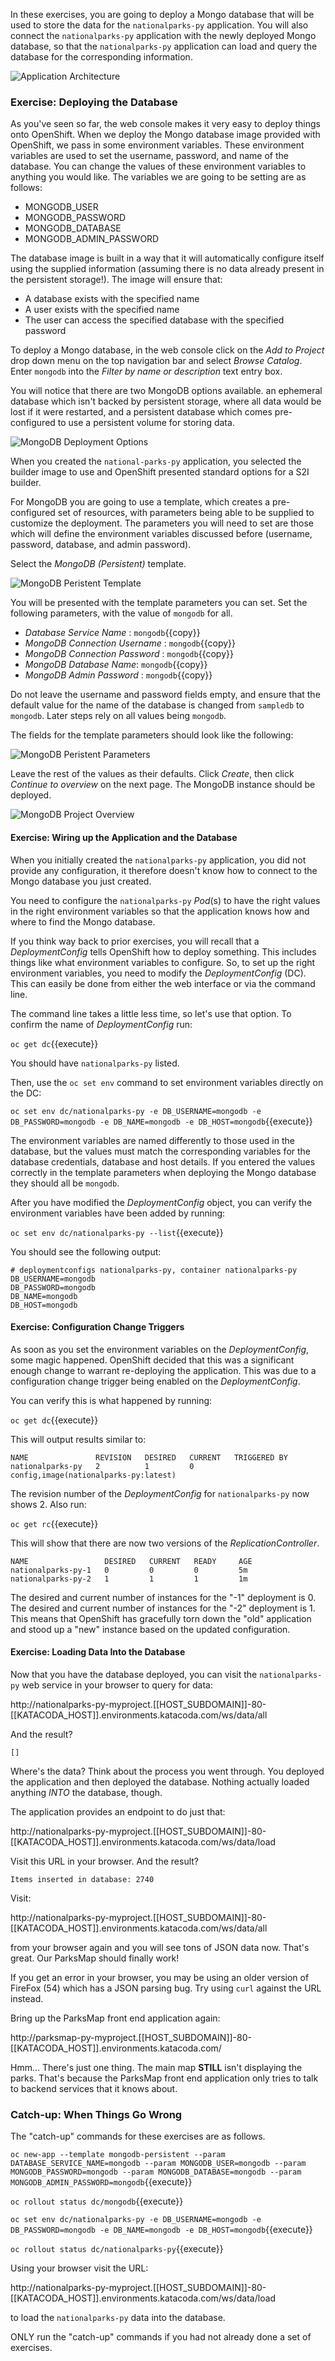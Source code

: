 In these exercises, you are going to deploy a Mongo database that will be used to store the data for the `nationalparks-py` application. You will also connect the `nationalparks-py` application with the newly deployed Mongo database, so that the `nationalparks-py` application can load and query the database for the corresponding information.

![Application Architecture](../../assets/workshops/training-workshop/08-application-architecture-stage-4.png)

### Exercise: Deploying the Database

As you've seen so far, the web console makes it very easy to deploy things onto
OpenShift. When we deploy the Mongo database image provided with OpenShift, we pass in some environment variables.
These environment variables are used to set the username, password, and name of
the database.  You can change the
values of these environment variables to anything you would like.  The variables
we are going to be setting are as follows:

- MONGODB_USER
- MONGODB_PASSWORD
- MONGODB_DATABASE
- MONGODB_ADMIN_PASSWORD

The database image is built in a way that it will automatically configure itself
using the supplied information (assuming there is no data already present in the
persistent storage!). The image will ensure that:

- A database exists with the specified name
- A user exists with the specified name
- The user can access the specified database with the specified password

To deploy a Mongo database, in the web console click on the _Add to
Project_ drop down menu on the top navigation bar and select _Browse Catalog_. Enter ``mongodb`` into the _Filter by name or description_ text entry box.

You will notice that there are two MongoDB options available. an ephemeral database which isn't backed by persistent storage, where all data would be lost if it were restarted, and a persistent database which comes pre-configured to use a persistent volume for storing data.

![MongoDB Deployment Options](../../assets/workshops/training-workshop/08-mongodb-service-catalog.png)

When you created the ``national-parks-py`` application, you selected the
builder image to use and OpenShift presented standard options for a S2I builder.

For MongoDB you are going to use a template, which creates a pre-configured set of resources, with parameters being able to be supplied to customize the deployment. The parameters you will need to set are those which will define the environment variables discussed before (username, password, database, and
admin password).

Select the _MongoDB (Persistent)_ template.

![MongoDB Peristent Template](../../assets/workshops/training-workshop/08-mongodb-persistent-template.png)

You will be presented with the template parameters you can set. Set the following parameters, with the value of ``mongodb`` for all.

* _Database Service Name_ : ``mongodb``{{copy}}
* _MongoDB Connection Username_ : ``mongodb``{{copy}}
* _MongoDB Connection Password_ : ``mongodb``{{copy}}
* _MongoDB Database Name_: ``mongodb``{{copy}}
* _MongoDB Admin Password_ : ``mongodb``{{copy}}

Do not leave the username and password fields empty, and ensure that the default value for the name of the database is changed from ``sampledb`` to ``mongodb``. Later steps rely on all values being ``mongodb``.

The fields for the template parameters should look like the following:

![MongoDB Peristent Parameters](../../assets/workshops/training-workshop/08-mongodb-template-options.png)

Leave the rest of the values as their defaults. Click
_Create_, then click _Continue to overview_ on the next page. The MongoDB instance should be deployed.

![MongoDB Project Overview](../../assets/workshops/training-workshop/08-mongodb-project-overview.png)

#### Exercise: Wiring up the Application and the Database

When you initially created the `nationalparks-py` application, you did not provide any configuration, it therefore doesn't know how to connect to the Mongo database you just created.

You need to configure the `nationalparks-py` *Pod*(s) to have the right values in
the right environment variables so that the application knows how and where to
find the Mongo database.

If you think way back to prior exercises, you will recall that a
_DeploymentConfig_ tells OpenShift how to deploy something. This includes
things like what environment variables to configure. So, to set up the right
environment variables, you need to modify the _DeploymentConfig_
(DC). This can easily be done from either the web interface or via the command
line.

The command line takes a little less time, so let's use that option. To confirm the name of _DeploymentConfig_ run:

``oc get dc``{{execute}}

You should have ``nationalparks-py`` listed.

Then, use the `oc set env` command to set environment variables directly on the DC:

``oc set env dc/nationalparks-py -e DB_USERNAME=mongodb -e DB_PASSWORD=mongodb -e DB_NAME=mongodb -e DB_HOST=mongodb``{{execute}}

The environment variables are named differently to those used in the database, but the values must match the corresponding variables for the database credentials, database and host details. If you entered the values correctly in the template parameters when deploying the Mongo database they should all be ``mongodb``.

After you have modified the *DeploymentConfig* object, you can verify the
environment variables have been added by running:

``oc set env dc/nationalparks-py --list``{{execute}}

You should see the following output:

```
# deploymentconfigs nationalparks-py, container nationalparks-py
DB_USERNAME=mongodb
DB_PASSWORD=mongodb
DB_NAME=mongodb
DB_HOST=mongodb
```

#### Exercise: Configuration Change Triggers

As soon as you set the environment variables on the _DeploymentConfig_, some
magic happened. OpenShift decided that this was a significant enough change to
warrant re-deploying the application. This was due to a configuration change trigger being enabled on the _DeploymentConfig_.

You can verify this is what happened by running:

``oc get dc``{{execute}}

This will output results similar to:

```
NAME               REVISION   DESIRED   CURRENT   TRIGGERED BY
nationalparks-py   2          1         0         config,image(nationalparks-py:latest)
```

The revision number of the *DeploymentConfig* for ``nationalparks-py`` now shows 2. Also run:

``oc get rc``{{execute}}

This will show that there are now two versions of the _ReplicationController_.

```
NAME                 DESIRED   CURRENT   READY     AGE
nationalparks-py-1   0         0         0         5m
nationalparks-py-2   1         1         1         1m
```

The desired and current number of instances for the "-1" deployment
is 0. The desired and current number of instances for the "-2" deployment is 1.
This means that OpenShift has gracefully torn down the "old" application and
stood up a "new" instance based on the updated configuration.

#### Exercise: Loading Data Into the Database

Now that you have the database deployed, you can visit the `nationalparks-py` web
service in your browser to query for data:

http://nationalparks-py-myproject.[[HOST_SUBDOMAIN]]-80-[[KATACODA_HOST]].environments.katacoda.com/ws/data/all

And the result?

```
[]
```

Where's the data? Think about the process you went through. You deployed the
application and then deployed the database. Nothing actually loaded anything
*INTO* the database, though.

The application provides an endpoint to do just that:

http://nationalparks-py-myproject.[[HOST_SUBDOMAIN]]-80-[[KATACODA_HOST]].environments.katacoda.com/ws/data/load

Visit this URL in your browser. And the result?

```
Items inserted in database: 2740
```

Visit:

http://nationalparks-py-myproject.[[HOST_SUBDOMAIN]]-80-[[KATACODA_HOST]].environments.katacoda.com/ws/data/all

from your browser again and you will see tons of JSON data now.
That's great. Our ParksMap should finally work!

If you get an error in your browser, you may be using an older version of FireFox (54) which has a JSON parsing bug. Try using ``curl`` against the URL instead.

Bring up the ParksMap front end application again:

http://parksmap-py-myproject.[[HOST_SUBDOMAIN]]-80-[[KATACODA_HOST]].environments.katacoda.com/

Hmm... There's just one thing. The main map **STILL** isn't displaying the parks.
That's because the ParksMap front end application only tries to talk to backend services that it knows about.

### Catch-up: When Things Go Wrong

The "catch-up" commands for these exercises are as follows.

``oc new-app --template mongodb-persistent --param DATABASE_SERVICE_NAME=mongodb --param MONGODB_USER=mongodb --param MONGODB_PASSWORD=mongodb --param MONGODB_DATABASE=mongodb --param MONGODB_ADMIN_PASSWORD=mongodb``{{execute}}

``oc rollout status dc/mongodb``{{execute}}

``oc set env dc/nationalparks-py -e DB_USERNAME=mongodb -e DB_PASSWORD=mongodb -e DB_NAME=mongodb -e DB_HOST=mongodb``{{execute}}

``oc rollout status dc/nationalparks-py``{{execute}}

Using your browser visit the URL:

http://nationalparks-py-myproject.[[HOST_SUBDOMAIN]]-80-[[KATACODA_HOST]].environments.katacoda.com/ws/data/load

to load the ``nationalparks-py`` data into the database.

ONLY run the "catch-up" commands if you had not already done a set of exercises.
